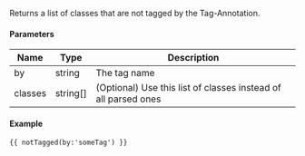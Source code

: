 Returns a list of classes that are not tagged by the Tag-Annotation.

#### Parameters

| Name | Type | Description
| ---- | ---- | -----------
| by | string | The tag name
| classes | string[] | (Optional) Use this list of classes instead of all parsed ones

#### Example

```
{{ notTagged(by:'someTag') }}
```